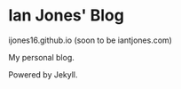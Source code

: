 Ian Jones' Blog
====================
ijones16.github.io (soon to be iantjones.com)

My personal blog.

Powered by Jekyll.
